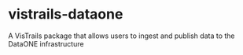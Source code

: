 vistrails-dataone
=================

A VisTrails package that allows users to ingest and publish data to the DataONE infrastructure